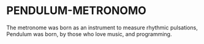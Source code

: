 # PENDULUM-METRONOMO
The metronome was born as an instrument to measure rhythmic pulsations, Pendulum was born, by those who love music, and programming. 
